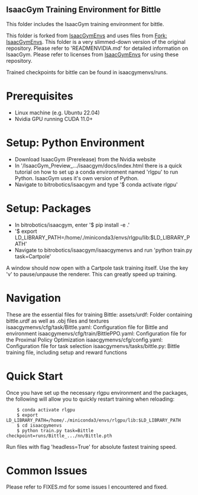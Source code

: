 ## IsaacGym Training Environment for Bittle
This folder includes the IsaacGym training environment for bittle. 

This folder is forked from [IsaacGymEnvs](https://github.com/NVIDIA-Omniverse/IsaacGymEnvs) and uses files from [Fork: IsaacGymEnvs](https://github.com/AIWintermuteAI/IsaacGymEnvs/tree/main). This folder is a very slimmed-down version of the original repository. Please refer to 'READMENVIDIA.md' for detailed information on IsaacGym. Please refer to licenses from [IsaacGymEnvs](https://github.com/NVIDIA-Omniverse/IsaacGymEnvs) for using these repository. 

Trained checkpoints for bittle can be found in isaacgymenvs/runs. 

# Prerequisites
- Linux machine (e.g. Ubuntu 22.04)
- Nvidia GPU running CUDA 11.0+

# Setup: Python Environment
- Download IsaacGym (Prerelease) from the Nvidia website
- In '/IsaacGym_Preview_.../isaacgym/docs/index.html there is a quick tutorial on how to set up a conda environment named 'rlgpu' to run Python. IsaacGym uses it's own version of Python. 
- Navigate to bitrobotics/isaacgym and type '$ conda activate rlgpu'

# Setup: Packages
- In bitrobotics/isaacgym, enter '$ pip install -e .'
- '$ export LD_LIBRARY_PATH=/home/./miniconda3/envs/rlgpu/lib:$LD_LIBRARY_PATH'
- Navigate to bitrobotics/isaacgym/isaacgymenvs and run 'python train.py task=Cartpole'

A window should now open with a Cartpole task training itself. Use the key 'v' to pause/unpause the renderer. This can greatly speed up training. 

# Navigation
These are the essential files for training Bittle: 
    assets/urdf:                            Folder containing bittle.urdf as well as .obj files and textures
    isaacgymenvs/cfg/task/Bittle.yaml:      Configuration file for Bittle and environment
    isaacgymenvs/cfg/train/BittlePPO.yaml:  Configuration file for the Proximal Policy Optimization
    isaacgymenvs/cfg/config.yaml:           Configuration file for task selection
    isaacgymenvs/tasks/bittle.py:           Bittle training file, including setup and reward functions

# Quick Start
Once you have set up the necessary rlgpu environment and the packages, the following will allow you to quickly restart training when reloading: 
```
    $ conda activate rlgpu
    $ export LD_LIBRARY_PATH=/home/./miniconda3/envs/rlgpu/lib:$LD_LIBRARY_PATH
    $ cd isaacgymenvs
    $ python train.py task=Bittle checkpoint=runs/Bittle_.../nn/Bittle.pth
``` 
Run files with flag 'headless=True' for absolute fastest training speed. 

# Common Issues
Please refer to FIXES.md for some issues I encountered and fixed. 